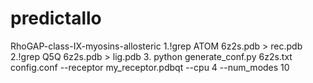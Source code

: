 # predictallo
RhoGAP-class-IX-myosins-allosteric
1.!grep ATOM 6z2s.pdb > rec.pdb
2.!grep Q5Q 6z2s.pdb > lig.pdb
3. python generate_conf.py 6z2s.txt config.conf --receptor my_receptor.pdbqt --cpu 4 --num_modes 10
